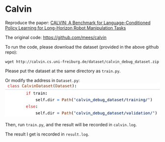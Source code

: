 # Calvin

Reproduce the paper: [CALVIN: A Benchmark for Language-Conditioned Policy Learning for Long-Horizon Robot Manipulation Tasks](https://arxiv.org/pdf/2112.03227.pdf)

The original code: https://github.com/mees/calvin

To run the code, please download the dataset (provided in the above github repo):

```
wget http://calvin.cs.uni-freiburg.de/dataset/calvin_debug_dataset.zip
```

Please put the dataset at the same directory as `train.py`.

Or modify the address in `Dataset.py`:
![image](pic_1.png)

Then, run `train.py`, and the result will be recorded in `calvin.log`.

The result I get is recorded in `result.log`.
